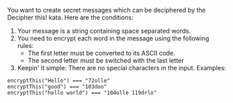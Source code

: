 You want to create secret messages which can be deciphered by the Decipher this! kata. Here are the conditions:

1. Your message is a string containing space separated words.
1. You need to encrypt each word in the message using the following rules:
   - The first letter must be converted to its ASCII code.
   - The second letter must be switched with the last letter
2. Keepin' it simple: There are no special characters in the input.
Examples:
```
encryptThis("Hello") === "72olle"
encryptThis("good") === "103doo"
encryptThis("hello world") === "104olle 119drlo"
```